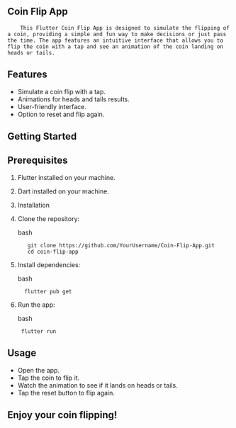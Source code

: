 ## Coin Flip App
        This Flutter Coin Flip App is designed to simulate the flipping of a coin, providing a simple and fun way to make decisions or just pass the time. The app features an intuitive interface that allows you to flip the coin with a tap and see an animation of the coin landing on heads or tails.

## Features
* Simulate a coin flip with a tap.
* Animations for heads and tails results.
* User-friendly interface.
* Option to reset and flip again.

## Getting Started

## Prerequisites
1. Flutter installed on your machine.

2. Dart installed on your machine.

3. Installation

4. Clone the repository:

    bash
   
          git clone https://github.com/YourUsername/Coin-Flip-App.git
          cd coin-flip-app

5. Install dependencies:

    bash

         flutter pub get

6. Run the app:

    bash
        
        flutter run

## Usage
*    Open the app.
*    Tap the coin to flip it.
*    Watch the animation to see if it lands on heads or tails.
*    Tap the reset button to flip again.

## Enjoy your coin flipping!